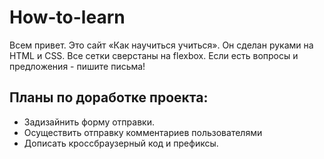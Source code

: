 How-to-learn
============

Всем привет. Это сайт «Как научиться учиться». Он сделан руками на HTML и CSS. Все сетки сверстаны на flexbox. Если есть вопросы и предложения - пишите письма!

## Планы по доработке проекта:

- Задизайнить форму отправки.
- Осуществить отправку комментариев пользователями
- Дописать кроссбраузерный код и префиксы.



